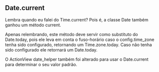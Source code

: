 ## Date.current

Lembra quando eu falei do Time.current? Pois é, a classe Date também ganhou um método current.

Apenas relembrando, este método deve servir como substituto do Date.today, pois ele leva em conta o fuso-horário caso o config.time\_zone tenha sido configurado, retornando um Time.zone.today. Caso não tenha sido configurado ele retornará um Date.today.

O ActionView date\_helper também foi alterado para usar o Date.current para determinar o seu valor padrão.
